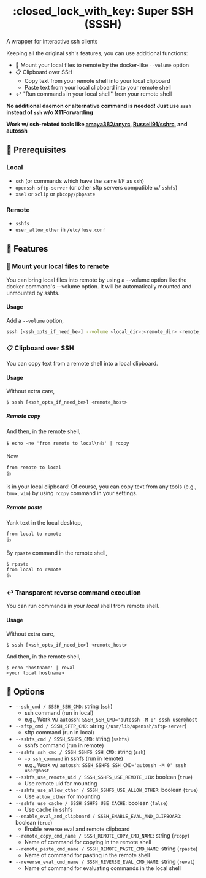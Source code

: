 <h1 align="center">:closed_lock_with_key: Super SSH (SSSH)</h1>

A wrapper for interactive ssh clients

Keeping all the original ssh's features, you can use additional functions:

* :open_file_folder: Mount your local files to remote by the docker-like `--volume` option
* :clipboard: Clipboard over SSH
    * Copy text from your remote shell into your local clipboard
    * Paste text from your local clipboard into your remote shell
* :leftwards_arrow_with_hook: "Run commands in your local shell" from your remote shell

**No additional daemon or alternative command is needed! Just use `sssh` instead of `ssh` w/o X11Forwarding**

**Work w/ ssh-related tools like [amaya382/anyrc](https://github.com/amaya382/anyrc), [Russell91/sshrc](https://github.com/Russell91/sshrc), and autossh**



## :paperclip: Prerequisites
### Local
* `ssh` (or commands which have the same I/F as `ssh`)
* `openssh-sftp-server` (or other sftp servers compatible w/ `sshfs`)
* `xsel` or `xclip` or `pbcopy/pbpaste`

### Remote
* `sshfs`
* `user_allow_other` in `/etc/fuse.conf`



## :trident: Features
### :open_file_folder: Mount your local files to remote
You can bring local files into remote by using a --volume option like the docker command's --volume option. It will be automatically mounted and unmounted by sshfs.

#### Usage
Add a `--volume` option,
```sh
sssh [<ssh_opts_if_need_be>] --volume <local_dir>:<remote_dir> <remote_host>
```


### :clipboard: Clipboard over SSH
You can copy text from a remote shell into a local clipboard.

#### Usage
Without extra care,
```console
$ sssh [<ssh_opts_if_need_be>] <remote_host>
```

##### Remote copy
And then, in the remote shell,
```console
$ echo -ne 'from remote to local\n👍' | rcopy
```

Now

```
from remote to local
👍
```

is in your local clipboard!
Of course, you can copy text from any tools (e.g., `tmux`, `vim`) by using `rcopy` command in your settings.

##### Remote paste
Yank text in the local desktop,
```
from local to remote
👍
```

By `rpaste` command in the remote shell,
```console
$ rpaste
from local to remote
👍
```


### :leftwards_arrow_with_hook: Transparent reverse command execution
You can run commands in your *local* shell from remote shell.

#### Usage
Without extra care,
```console
$ sssh [<ssh_opts_if_need_be>] <remote_host>
```

And then, in the remote shell,
```console
$ echo 'hostname' | reval
<your local hostname>
```



## :wrench: Options
* `--ssh_cmd / SSSH_SSH_CMD`: string (`ssh`)
    * ssh command (run in local)
    * e.g., Work w/ `autossh`: `SSSH_SSH_CMD='autossh -M 0' sssh user@host`
* `--sftp_cmd / SSSH_SFTP_CMD`: string (`/usr/lib/openssh/sftp-server`)
    * sftp command (run in local)
* `--sshfs_cmd / SSSH_SSHFS_CMD`: string (`sshfs`)
    * sshfs command (run in remote)
* `--sshfs_ssh_cmd / SSSH_SSHFS_SSH_CMD`: string (`ssh`)
    * `-o ssh_command` in sshfs (run in remote)
    * e.g., Work w/ `autossh`: `SSSH_SSHFS_SSH_CMD='autossh -M 0' sssh user@host`
* `--sshfs_use_remote_uid / SSSH_SSHFS_USE_REMOTE_UID`: boolean (`true`)
    * Use remote uid for mounting
* `--sshfs_use_allow_other / SSSH_SSHFS_USE_ALLOW_OTHER`: boolean (`true`)
    * Use `allow_other` for mounting
* `--sshfs_use_cache / SSSH_SSHFS_USE_CACHE`: boolean (`false`)
    * Use cache in sshfs
* `--enable_eval_and_clipboard / SSSH_ENABLE_EVAL_AND_CLIPBOARD`: boolean (`true`)
    * Enable reverse eval and remote clipboard
* `--remote_copy_cmd_name / SSSH_REMOTE_COPY_CMD_NAME`: string (`rcopy`)
    * Name of command for copying in the remote shell
* `--remote_paste_cmd_name / SSSH_REMOTE_PASTE_CMD_NAME`: string (`rpaste`)
    * Name of command for pasting in the remote shell
* `--reverse_eval_cmd_name / SSSH_REVERSE_EVAL_CMD_NAME`: string (`reval`)
    * Name of command for evaluating commands in the local shell

